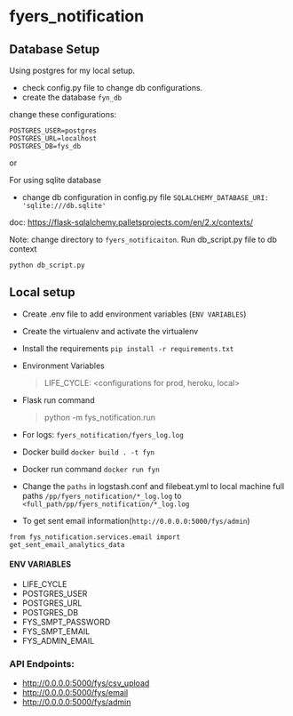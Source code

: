 # fyers_notification

## Database Setup
Using postgres for my local setup. 
* check config.py file to change db configurations.
* create the database `fyn_db`

change these configurations:

```
POSTGRES_USER=postgres
POSTGRES_URL=localhost
POSTGRES_DB=fys_db
```
or 

For using sqlite database

* change db configuration in config.py file
```SQLALCHEMY_DATABASE_URI: 'sqlite:///db.sqlite'```

doc: https://flask-sqlalchemy.palletsprojects.com/en/2.x/contexts/

Note: change directory to `fyers_notificaiton`. Run db_script.py file to db context

```python db_script.py```

## Local setup
* Create .env file to add environment variables (`ENV VARIABLES`)
* Create the virtualenv and activate the virtualenv
* Install the requirements `pip install -r requirements.txt`  
* Environment Variables
  > LIFE_CYCLE: <configurations for prod, heroku, local>
* Flask run command
  > python -m fys_notification.run
* For logs: `fyers_notification/fyers_log.log`
* Docker build `docker build . -t fyn`
* Docker run command `docker run fyn`
* Change the `paths` in logstash.conf and filebeat.yml to local machine full paths
  `/pp/fyers_notification/*_log.log` to `<full_path/pp/fyers_notification/*_log.log`
  
* To get sent email information(`http://0.0.0.0:5000/fys/admin`)

```
from fys_notification.services.email import get_sent_email_analytics_data
```

#### ENV VARIABLES
- LIFE_CYCLE
- POSTGRES_USER
- POSTGRES_URL
- POSTGRES_DB  
- FYS_SMPT_PASSWORD
- FYS_SMPT_EMAIL
- FYS_ADMIN_EMAIL


### API Endpoints:
* http://0.0.0.0:5000/fys/csv_upload
* http://0.0.0.0:5000/fys/email
* http://0.0.0.0:5000/fys/admin